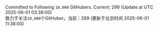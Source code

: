 Committed to Following `10,000` GitHubers. Current: <!-- FOLLOWING_COUNT -->299<!-- FOLLOWING_COUNT --> (Update at UTC <!-- LAST_UPDATED -->2025-06-01 03:38:00<!-- LAST_UPDATED -->)<br>
致力于关注`10,000`个GitHuber。当前：<!-- FOLLOWING_COUNT -->299<!-- FOLLOWING_COUNT --> (更新于北京时间 <!-- LAST_UPDATED_CST -->2025-06-01 11:38:00<!-- LAST_UPDATED_CST -->)
